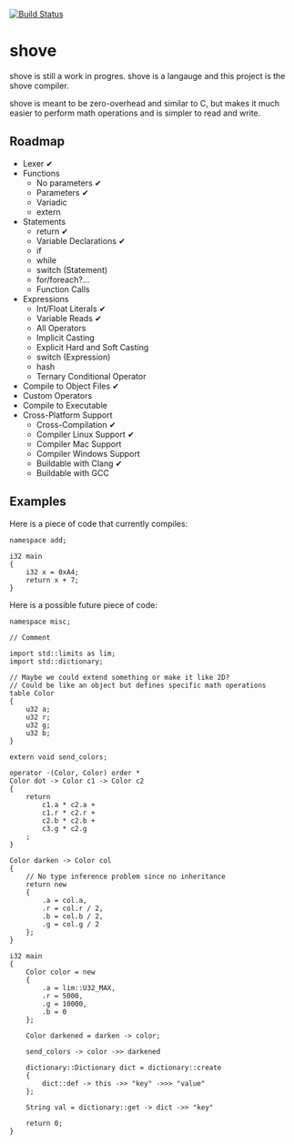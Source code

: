 [![Build Status](https://github.com/penguin-teal/shove/actions/workflows/Build.yml/badge.svg)](https://github.com/penguin-teal/shove/actions/workflows/Build.yml)

# shove

shove is still a work in progres. shove is a langauge and this project is the
shove compiler.

shove is meant to be zero-overhead and similar to C, but makes it much easier
to perform math operations and is simpler to read and write.

## Roadmap

- Lexer ✔
- Functions
    * No parameters ✔
    * Parameters ✔
    * Variadic
    * extern
- Statements 
    * return ✔
    * Variable Declarations ✔
    * if
    * while
    * switch (Statement)
    * for/foreach?...
    * Function Calls
- Expressions
    * Int/Float Literals ✔
    * Variable Reads ✔
    * All Operators
    * Implicit Casting
    * Explicit Hard and Soft Casting
    * switch (Expression)
    * hash
    * Ternary Conditional Operator
- Compile to Object Files ✔
- Custom Operators
- Compile to Executable
- Cross-Platform Support
    * Cross-Compilation ✔
    * Compiler Linux Support ✔
    * Compiler Mac Support
    * Compiler Windows Support
    * Buildable with Clang ✔
    * Buildable with GCC


## Examples

Here is a piece of code that currently compiles:
```shove
namespace add;

i32 main
{
    i32 x = 0xA4;
    return x + 7;
}
```

Here is a possible future piece of code:
```shove
namespace misc;

// Comment

import std::limits as lim;
import std::dictionary;

// Maybe we could extend something or make it like 2D?
// Could be like an object but defines specific math operations
table Color
{
    u32 a;
    u32 r;
    u32 g;
    u32 b;
}

extern void send_colors;

operator ·(Color, Color) order *
Color dot -> Color c1 -> Color c2
{
    return
        c1.a * c2.a +
        c1.r * c2.r +
        c2.b * c2.b +
        c3.g * c2.g
    ;
}

Color darken -> Color col
{
    // No type inference problem since no inheritance
    return new
    {
        .a = col.a,
        .r = col.r / 2,
        .b = col.b / 2,
        .g = col.g / 2
    };
}

i32 main
{
    Color color = new
    {
        .a = lim::U32_MAX,
        .r = 5000,
        .g = 10000,
        .b = 0
    };

    Color darkened = darken -> color;

    send_colors -> color ->> darkened

    dictionary::Dictionary dict = dictionary::create
    {
        dict::def -> this ->> "key" ->>> "value"
    };

    String val = dictionary::get -> dict ->> "key"

    return 0;
}
```
